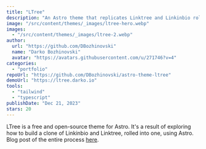 ```yaml
---
title: "LTree"
description: "An Astro theme that replicates Linktree and Linkinbio rolled in one. Optional TinaCMS on top."
image: "/src/content/themes/_images/ltree-hero.webp"
images:
  - "/src/content/themes/_images/ltree-2.webp"
author:
  url: "https://github.com/DBozhinovski"
  name: "Darko Bozhinovski"
  avatar: "https://avatars.githubusercontent.com/u/271746?v=4"
categories:
  - "portfolio"
repoUrl: "https://github.com/DBozhinovski/astro-theme-ltree"
demoUrl: "https://ltree.darko.io"
tools:
  - "tailwind"
  - "typescript"
publishDate: "Dec 21, 2023"
stars: 20
---
```


<p>
  LTree is a free and open-source theme for Astro. It's a result of exploring how to build a clone
  of Linkinbio and Linktree, rolled into one, using Astro. Blog post of the entire process
  <a href="https://darko.io/posts/linktree-and-linkinbio-clone-with-astro-and-tinacms">here</a>.
</p>
